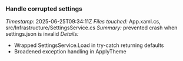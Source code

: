 ### Handle corrupted settings
*Timestamp:* 2025-06-25T09:34:11Z
*Files touched:* App.xaml.cs, src/Infrastructure/SettingsService.cs
*Summary:* prevented crash when settings.json is invalid
*Details:*
- Wrapped SettingsService.Load in try-catch returning defaults
- Broadened exception handling in ApplyTheme

